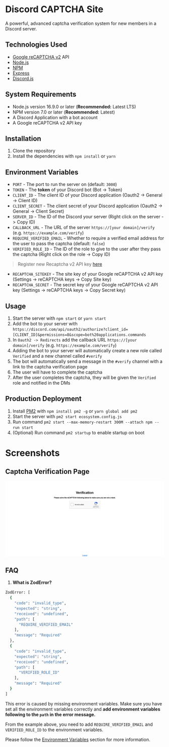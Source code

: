 # Discord CAPTCHA Site

A powerful, advanced captcha verification system for new members in a Discord server.

## Technologies Used

- [Google reCAPTCHA v2](https://developers.google.com/recaptcha/docs/display) API
- [Node.js](https://nodejs.org)
- [NPM](https://npmjs.com)
- [Express](https://expressjs.com)
- [Discord.js](https://discord.js.org)

## System Requirements

- Node.js version 16.9.0 or later (**Recommended:** Latest LTS)
- NPM version 7.0 or later (**Recommended:** Latest)
- A Discord Application with a bot account
- A Google reCAPTCHA v2 API key

## Installation

1. Clone the repository
2. Install the dependencies with `npm install` or `yarn`

## Environment Variables

- `PORT` - The port to run the server on (default: `3000`)
- `TOKEN` - The **token** of your Discord bot (Bot -> Token)
- `CLIENT_ID` - The client ID of your Discord application (Oauth2 -> General -> Client ID)
- `CLIENT_SECRET` - The client secret of your Discord application (Oauth2 -> General -> Client Secret)
- `SERVER_ID` - The ID of the Discord your server (Right click on the server -> Copy ID)
- `CALLBACK_URL` - The URL of the server `https://[your domain]/verify` (e.g. `https://example.com/verify`)
- `REQUIRE_VERIFIED_EMAIL` - Whether to require a verified email address for the user to pass the captcha (default: `false`)
- `VERIFIED_ROLE_ID` - The ID of the role to give to the user after they pass the captcha (Right click on the role -> Copy ID)

> Register new Recaptcha v2 API key [here](https://www.google.com/recaptcha/admin/create)

- `RECAPTCHA_SITEKEY` - The site key of your Google reCAPTCHA v2 API key (Settings -> reCAPTCHA keys -> Copy Site key)
- `RECAPTCHA_SECRET` - The secret key of your Google reCAPTCHA v2 API key (Settings -> reCAPTCHA keys -> Copy Secret key)

## Usage

1. Start the server with `npm start` or `yarn start`
2. Add the bot to your server with `https://discord.com/api/oauth2/authorize?client_id=[CLIENT_ID]&permissions=8&scope=bot%20applications.commands`
3. In `Oauth2 -> Redirects` add the callback URL `https://[your domain]/verify` (e.g. `https://example.com/verify`)
4. Adding the bot to your server will automatically create a new role called `Verified` and a new channel called `#verify`
5. The bot will automatically send a message in the `#verify` channel with a link to the captcha verification page
6. The user will have to complete the captcha
7. After the user completes the captcha, they will be given the `Verified` role and notified in the DMs

## Production Deployment

1. Install [PM2](https://pm2.keymetrics.io) with `npm install pm2 -g` or `yarn global add pm2`
2. Start the server with `pm2 start ecosystem.config.js`
3. Run command `pm2 start --max-memory-restart 300M --attach npm -- run start`
4. (Optional) Run command `pm2 startup` to enable startup on boot

# Screenshots

## Captcha Verification Page

![Captcha Verification Page](./screenshots/verify-page.png)

## FAQ

1. **What is ZodError?**

```bash
ZodError: [
  {
    "code": "invalid_type",
    "expected": "string",
    "received": "undefined",
    "path": [
      "REQUIRE_VERIFIED_EMAIL"
    ],
    "message": "Required"
  },
  {
    "code": "invalid_type",
    "expected": "string",
    "received": "undefined",
    "path": [
      "VERIFIED_ROLE_ID"
    ],
    "message": "Required"
  }
]
```

This error is caused by missing environment variables. Make sure you have set all the environment variables correctly and **add environment variables following to the `path` in the error message.**

From the example above, you need to add `REQUIRE_VERIFIED_EMAIL` and `VERIFIED_ROLE_ID` to the environment variables.

Please follow the [Environment Variables](#environment-variables) section for more information.
